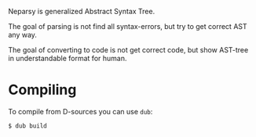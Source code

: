 Neparsy is generalized Abstract Syntax Tree.

The goal of parsing is not find all syntax-errors, but
try to get correct AST any way.

The goal of converting to code is not get correct code, but
show AST-tree in understandable format for human.

# Compiling
To compile from D-sources you can use `dub`:

    $ dub build
